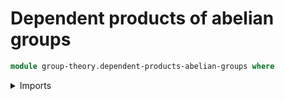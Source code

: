 # Dependent products of abelian groups

```agda
module group-theory.dependent-products-abelian-groups where
```

<details><summary>Imports</summary>

```agda
open import foundation.dependent-pair-types
open import foundation.function-extensionality
open import foundation.identity-types
open import foundation.sets
open import foundation.universe-levels

open import group-theory.abelian-groups
open import group-theory.dependent-products-groups
open import group-theory.groups
open import group-theory.monoids
open import group-theory.semigroups
```

<details>

## Idea

Given a family of abelian groups `Aᵢ` indexed by `i : I`, the
dependent product `Π(i : I), Aᵢ` is an abelian group consisting of dependent
functions taking `i : I` to an element of the underlying type of `Aᵢ`.
The multiplicative operation and the unit are given pointwise.

## Definition

```agda
module _
  {l1 l2 : Level} (I : UU l1) (A : I → Ab l2)
  where

  group-Π-Ab : Group (l1 ⊔ l2)
  group-Π-Ab = Π-Group I (λ i → group-Ab (A i))

  semigroup-Π-Ab : Semigroup (l1 ⊔ l2)
  semigroup-Π-Ab = semigroup-Group group-Π-Ab

  set-Π-Ab : Set (l1 ⊔ l2)
  set-Π-Ab = set-Group group-Π-Ab

  type-Π-Ab : UU (l1 ⊔ l2)
  type-Π-Ab = type-Group group-Π-Ab

  add-Π-Ab : (f g : type-Π-Ab) → type-Π-Ab
  add-Π-Ab = mul-Semigroup semigroup-Π-Ab

  associative-add-Π-Ab :
    (f g h : type-Π-Ab) →
    add-Π-Ab (add-Π-Ab f g) h ＝ add-Π-Ab f (add-Π-Ab g h)
  associative-add-Π-Ab = associative-mul-Group group-Π-Ab

  zero-Π-Ab : type-Π-Ab
  zero-Π-Ab = unit-Group group-Π-Ab

  left-unit-law-add-Π-Ab : (f : type-Π-Ab) → add-Π-Ab zero-Π-Ab f ＝ f
  left-unit-law-add-Π-Ab = left-unit-law-mul-Group group-Π-Ab

  right-unit-law-add-Π-Ab : (f : type-Π-Ab) → add-Π-Ab f zero-Π-Ab ＝ f
  right-unit-law-add-Π-Ab = right-unit-law-mul-Group group-Π-Ab

  is-unital-Π-Ab : is-unital-Semigroup semigroup-Π-Ab
  is-unital-Π-Ab = is-unital-Group group-Π-Ab

  monoid-Π-Ab : Monoid (l1 ⊔ l2)
  monoid-Π-Ab = monoid-Group group-Π-Ab

  neg-Π-Ab : type-Π-Ab → type-Π-Ab
  neg-Π-Ab = inv-Group group-Π-Ab

  left-inverse-law-add-Π-Ab :
    (f : type-Π-Ab) → add-Π-Ab (neg-Π-Ab f) f ＝ zero-Π-Ab
  left-inverse-law-add-Π-Ab = left-inverse-law-mul-Group group-Π-Ab

  right-inverse-law-add-Π-Ab :
    (f : type-Π-Ab) → add-Π-Ab f (neg-Π-Ab f) ＝ zero-Π-Ab
  right-inverse-law-add-Π-Ab = right-inverse-law-mul-Group group-Π-Ab

  is-group-Π-Ab : is-group semigroup-Π-Ab
  is-group-Π-Ab = is-group-Group group-Π-Ab

  commutative-add-Π-Ab :
    (f g : type-Π-Ab) → add-Π-Ab f g ＝ add-Π-Ab g f
  commutative-add-Π-Ab f g =
    eq-htpy (λ i → commutative-add-Ab (A i) (f i) (g i))

  Π-Ab : Ab (l1 ⊔ l2)
  pr1 Π-Ab = group-Π-Ab
  pr2 Π-Ab = commutative-add-Π-Ab
```
